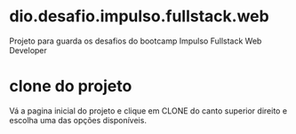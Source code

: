 # dio.desafio.impulso.fullstack.web

Projeto para guarda os desafios do bootcamp Impulso Fullstack Web Developer

# clone do projeto

Vá a pagina inicial do projeto e clique em CLONE do canto superior direito e escolha uma das opções disponíveis.
